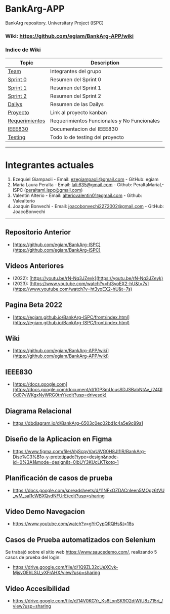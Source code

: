 # BankArg-APP
BankArg repository. Universitary Project (ISPC)

### Wiki: https://github.com/egiam/BankArg-APP/wiki

### Indice de Wiki

|Topic|Description|
|---|---|
|[Team](https://github.com/egiam/BankArg-APP/wiki/01-Team)|Integrantes del grupo|
|[Sprint 0](https://github.com/egiam/BankArg-APP/wiki/02-Sprint-0)|Resumen del Sprint 0|
|[Sprint 1](https://github.com/egiam/BankArg-APP/wiki/03-Sprint-1)|Resumen del Sprint 1|
|[Sprint 2](https://github.com/egiam/BankArg-APP/wiki/04-Sprint-2)|Resumen del Sprint 2|
|[Dailys](https://github.com/egiam/BankArg-APP/wiki/05-Dailys)|Resumen de las Dailys|
|[Proyecto](https://github.com/egiam/BankArg-APP/wiki/06-Proyecto)|Link al proyecto kanban|
|[Requerimientos](https://github.com/egiam/BankArg-APP/wiki/07-Requerimientos)|Requerimientos Funcionales y No Funcionales|
|[IEEE830](https://github.com/egiam/BankArg-APP/wiki/08-IEEE830)|Documentacion del IEEE830|
|[Testing](https://github.com/egiam/BankArg-APP/wiki/09-Testing)|Todo lo de testing del proyecto|


---

# Integrantes actuales

1. Ezequiel Giampaoli - Email: ezegiampaoli@gmail.com - GitHub: egiam
2. Maria Laura Peralta - Email: lali.635@gmail.com - Github: PeraltaMariaL-ISPC (peraltaml.ispc@gmail.com)
3. Valentin Alterio - Email: alteriovalentin01@gmail.com - Github: Valealterio
4. Joaquin Bonvechi - Email: joacobonvechi2272002@gmail.com - GitHub: JoacoBonvechi


***

## Repositorio Anterior
* [https://github.com/egiam/BankArg-ISPC](https://github.com/egiam/BankArg-ISPC)

## Videos Anteriores
* (2022): [https://youtu.be/rN-Nq3JZeyk](https://youtu.be/rN-Nq3JZeyk)
* (2023): [https://www.youtube.com/watch?v=ht3yoEX2-hU&t=7s](https://www.youtube.com/watch?v=ht3yoEX2-hU&t=7s)

## Pagina Beta 2022
* [https://egiam.github.io/BankArg-ISPC/front/index.html](https://egiam.github.io/BankArg-ISPC/front/index.html)

## Wiki
* [https://github.com/egiam/BankArg-APP/wiki](https://github.com/egiam/BankArg-APP/wiki)

## IEEE830
* [https://docs.google.com](https://docs.google.com/document/d/1GP3mUcusSDJSBabNtAv_j24QICd07vWKgxNyWRG0tnY/edit?usp=drivesdk)

## Diagrama Relacional
* https://dbdiagram.io/d/BankArg-6503c0ec02bd1c4a5e9c89a1

## Diseño de la Aplicacion en Figma
* https://www.figma.com/file/AhjScpyVarUiVG0H8JI1IR/BankArg-Dise%C3%B1o-y-prototipado?type=design&node-id=0%3A1&mode=design&t=0lbUY3KUcLKTkotq-1

## Planificación de casos de prueba
* https://docs.google.com/spreadsheets/d/11NFxOZDACnIeen5MOgz6tVU_wM_sal1cWBXQvdNFUrE/edit?usp=sharing

## Video Demo Navegacion 
* https://www.youtube.com/watch?v=gYrCypQRQHs&t=18s

## Casos de Prueba automatizados con Selenium
Se trabajó sobre el sitio web https://www.saucedemo.com/, realizando 5 casos de prueba del login:
* https://drive.google.com/file/d/1Q9ZL32cUeXCvk-MjsvOEhLSU_vXFrAHX/view?usp=sharing

## Video Accesibilidad
* https://drive.google.com/file/d/14V0KGYr_Ks8LxnSK9O2djWtU8z715ri_/view?usp=sharing

